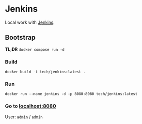 # Jenkins

Local work with [Jenkins](https://www.jenkins.io).

## Bootstrap

**TL;DR** `docker compose run -d`

### Build

```shell
docker build -t tech/jenkins:latest .
```

### Run

```shell
docker run --name jenkins -d -p 8080:8080 tech/jenkins:latest
```

### Go to [localhost:8080](http://localhost:8080/)

User: `admin` / `admin`

